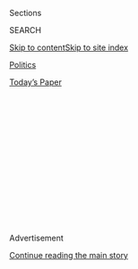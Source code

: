 <div id="app">

<div>

<div>

<div>

<div class="NYTAppHideMasthead css-1q2w90k e1suatyy0">

<div class="section css-ui9rw0 e1suatyy2">

<div class="css-eph4ug er09x8g0">

<div class="css-6n7j50">

</div>

<span class="css-1dv1kvn">Sections</span>

<div class="css-10488qs">

<span class="css-1dv1kvn">SEARCH</span>

</div>

[Skip to content](#site-content)[Skip to site
index](#site-index)

</div>

<div id="masthead-section-label" class="css-1wr3we4 eaxe0e00">

[Politics](https://www.nytimes.com/section/politics)

</div>

<div class="css-10698na e1huz5gh0">

</div>

</div>

<div id="masthead-bar-one" class="section hasLinks css-15hmgas e1csuq9d3">

<div class="css-uqyvli e1csuq9d0">

</div>

<div class="css-1uqjmks e1csuq9d1">

</div>

<div class="css-9e9ivx">

[](https://myaccount.nytimes.com/auth/login?response_type=cookie&client_id=vi)

</div>

<div class="css-1bvtpon e1csuq9d2">

[Today’s
Paper](https://www.nytimes.com/section/todayspaper)

</div>

</div>

</div>

</div>

<div data-aria-hidden="false">

<div id="site-content" data-role="main">

<div>

<div class="css-1aor85t" style="opacity:0.000000001;z-index:-1;visibility:hidden">

<div class="css-1hqnpie">

<div class="css-epjblv">

<span class="css-17xtcya">[Politics](/section/politics)</span><span class="css-x15j1o">|</span><span class="css-fwqvlz">Midterm
Election Results Leave a Divided
Congress</span>

</div>

<div class="css-k008qs">

<div class="css-1iwv8en">

<span class="css-18z7m18"></span>

<div>

</div>

</div>

<span class="css-1n6z4y">https://nyti.ms/2D6npLe</span>

<div class="css-1705lsu">

<div class="css-4xjgmj">

<div class="css-4skfbu" data-role="toolbar" data-aria-label="Social Media Share buttons, Save button, and Comments Panel with current comment count" data-testid="share-tools">

  - 
  - 
  - 
  - 
    
    <div class="css-6n7j50">
    
    </div>

  - 
  - 

</div>

</div>

</div>

</div>

</div>

</div>

<div id="NYT_TOP_BANNER_REGION" class="css-13pd83m">

</div>

<div id="top-wrapper" class="css-1sy8kpn">

<div id="top-slug" class="css-l9onyx">

Advertisement

</div>

[Continue reading the main
story](#after-top)

<div class="ad top-wrapper" style="text-align:center;height:100%;display:block;min-height:250px">

<div id="top" class="place-ad" data-position="top" data-size-key="top">

</div>

</div>

<div id="after-top">

</div>

</div>

<div id="sponsor-wrapper" class="css-1hyfx7x">

<div id="sponsor-slug" class="css-19vbshk">

Supported by

</div>

[Continue reading the main
story](#after-sponsor)

<div id="sponsor" class="ad sponsor-wrapper" style="text-align:center;height:100%;display:block">

</div>

<div id="after-sponsor">

</div>

</div>

<div class="css-1vkm6nb ehdk2mb0">

# Midterm Election Results Leave a Divided Congress

</div>

<div class="css-79elbk" data-testid="photoviewer-wrapper">

<div class="css-z3e15g" data-testid="photoviewer-wrapper-hidden">

</div>

<div class="css-1a48zt4 ehw59r15" data-testid="photoviewer-children">

![<span class="css-16f3y1r e13ogyst0" data-aria-hidden="true">Supporters
of Harley Rouda, a Democratic congressional candidate, watched Nancy
Pelosi, the House minority leader, speak onscreen in Newport Beach,
Calif.</span><span class="css-cnj6d5 e1z0qqy90" itemprop="copyrightHolder"><span class="css-1ly73wi e1tej78p0">Credit...</span><span><span>Sam
Hodgson for The New York
Times</span></span></span>](https://static01.nyt.com/images/2018/11/07/us/politics/07midtermslive-west-house/merlin_146455413_a12434bd-8f74-4ccb-bfaa-d8480cbcbde3-articleLarge.jpg?quality=75&auto=webp&disable=upscale)

</div>

</div>

<div class="css-xt80pu e12qa4dv0">

<div class="css-18e8msd">

<div class="css-vp77d3 epjyd6m0">

<div class="css-1baulvz">

By <span class="css-1baulvz last-byline" itemprop="name">The New York
Times</span>

</div>

</div>

  - Nov. 6,
    2018

  - 
    
    <div class="css-4xjgmj">
    
    <div class="css-d8bdto" data-role="toolbar" data-aria-label="Social Media Share buttons, Save button, and Comments Panel with current comment count" data-testid="share-tools">
    
      - 
      - 
      - 
      - 
        
        <div class="css-6n7j50">
        
        </div>
    
      - 
      - 
    
    </div>
    
    </div>

</div>

</div>

<div class="section meteredContent css-1r7ky0e" name="articleBody" itemprop="articleBody">

<div class="css-1fanzo5 StoryBodyCompanionColumn">

<div class="css-53u6y8">

[Get live results
here.](https://www.nytimes.com/interactive/2018/11/06/us/elections/results-house-elections.html)
| [Read more analysis
here.](https://www.nytimes.com/2018/11/06/us/politics/midterm-elections-results.html)

Republicans moved toward expanding their control of the Senate as
Democrats took power in the House, with incomplete election results
pointing toward a reaffirmation of a deeply divided nation.

The Republicans flipped seats in three states — Indiana, Missouri and
North Dakota — that President Trump had won by a large margin in 2016,
and won an open seat in Tennessee. Senator Ted Cruz of Texas held off a
surprisingly strong challenge from Beto O’Rourke.

Money and momentum favored the Democrats, who seized more than a dozen
of the 23 seats they needed to take the House in early returns.
Democrats faced mixed results in the governor’s races, picking up
governorships in Illinois, Kansas, Maine, Michigan, New Mexico and
Wisconsin, but failing to claim the coveted battleground of Florida.

</div>

</div>

<div class="css-1fanzo5 StoryBodyCompanionColumn">

<div class="css-53u6y8">

The returns provided fresh evidence of the partisan split in American
political life with Democrats seizing Republican House seats in suburban
districts where affluent educated voters had been vocal in their
opposition to Mr. Trump.

</div>

</div>

![<span class="css-16f3y1r e13ogyst0">The Democrats took control of the
House of Representatives, adding several women to their ranks. The party
now has the power to investigate President Trump. Here’s how else
Democrats may challenge the
president.</span><span class="css-cch8ym"><span class="css-1dv1kvn">Credit</span><span class="css-cnj6d5 e1z0qqy90" itemprop="copyrightHolder"><span class="css-1ly73wi e1tej78p0">Credit...</span><span>Sarah
Silbiger/The New York
Times</span></span></span>](https://static01.nyt.com/images/2018/11/07/us/politics/07midterms-dems/07midterms-dems-videoSixteenByNine3000-v3.jpg)

<div class="css-1fanzo5 StoryBodyCompanionColumn">

<div class="css-53u6y8">

## Democrats win the House

**Democrats won control of the House**, a significant victory for a
party locked out of power since the 2016 elections.

The Democratic win means a deadlocked Congress — with Republicans in
control of the Senate and Democrats in the lower chamber — and is a
setback for the Trump administration, which is likely to face an
onslaught of congressional investigations. Even before the election,
House Democrats had begun [preparing a flurry of hearings, subpoenas and
inquiries](https://www.nytimes.com/2018/09/03/us/politics/democrats-trump-impeachment.html)
into nearly every aspect of the president and his White House.

While Democrats were favored to win back the House, their victory was
far from assured.

</div>

</div>

<div class="css-79elbk" data-testid="photoviewer-wrapper">

<div class="css-z3e15g" data-testid="photoviewer-wrapper-hidden">

</div>

<div class="css-1a48zt4 ehw59r15" data-testid="photoviewer-children">

![<span class="css-16f3y1r e13ogyst0" data-aria-hidden="true">Antonio
Delgado, a Democratic candidate in New York’s 19th Congressional
District, defeated Representative John J. Faso on
Tuesday.</span><span class="css-cnj6d5 e1z0qqy90" itemprop="copyrightHolder"><span class="css-1ly73wi e1tej78p0">Credit...</span><span>Monica
Jorge for The New York
Times</span></span>](https://static01.nyt.com/images/2018/11/07/us/politics/07midtermslive-Delgado/merlin_146457858_fe321ce8-d5b3-4ae3-a750-d0cbdd63b5f6-articleLarge.jpg?quality=75&auto=webp&disable=upscale)

</div>

</div>

<div class="css-1fanzo5 StoryBodyCompanionColumn">

<div class="css-53u6y8">

## Here are results in key House races

• Representative Steve King of Iowa won a tight race for a ninth term
despite concerns about his associations with white nationalists.

</div>

</div>

<div class="css-1fanzo5 StoryBodyCompanionColumn">

<div class="css-53u6y8">

• In Texas, Democrats picked up two suburban seats, defeating
Representatives Pete Sessions and John Culberson.

• Representative Dave Brat of Virginia lost to Abigail Spanberger, a
first-time Democratic candidate and former C.I.A. operative.

• Representative Andy Barr of Kentucky defeated Amy McGrath, a former
Marine combat aviator and first-time Democratic candidate.

• In Florida, Democrats flipped two Miami-area seats held by
Republicans, electing Donna Shalala, a cabinet secretary in the Clinton
administration, and Debbie Mucarsel-Powell.

• Three African-American candidates — Antonio Delgado in New York, Colin
Allred in Texas, and Lauren Underwood in Illinois — defeated Republican
incumbents in majority-white
districts.

</div>

</div>

<div class="css-79elbk" data-testid="photoviewer-wrapper">

<div class="css-z3e15g" data-testid="photoviewer-wrapper-hidden">

</div>

<div class="css-1a48zt4 ehw59r15" data-testid="photoviewer-children">

<div class="css-1xdhyk6 erfvjey0">

<span class="css-1ly73wi e1tej78p0">Image</span>

<div class="css-zjzyr8">

<div data-testid="lazyimage-container" style="height:257.77777777777777px">

</div>

</div>

</div>

<span class="css-16f3y1r e13ogyst0" data-aria-hidden="true">Senator Ted
Cruz, Republican of Texas, defeated Beto O’Rourke in one of the tightest
midterm races in the
country.</span><span class="css-cnj6d5 e1z0qqy90" itemprop="copyrightHolder"><span class="css-1ly73wi e1tej78p0">Credit...</span><span>Tamir
Kalifa for The New York Times</span></span>

</div>

</div>

<div class="css-1fanzo5 StoryBodyCompanionColumn">

<div class="css-53u6y8">

## Results in key Senate races

• Joe Donnelly, one of the most conservative Democrats in the Senate,
lost his seat in Indiana to Mike Braun.

</div>

</div>

<div class="css-1fanzo5 StoryBodyCompanionColumn">

<div class="css-53u6y8">

• Phil Bredesen, a Democrat and former governor of Tennessee, lost to
Representative Marsha Blackburn.

• Senator Ted Cruz defeated Representative Beto O’Rourke, whose underdog
campaign mobilized Democrats across the country. [Read the story
here.](https://www.nytimes.com/2018/11/06/us/ted-cruz-wins-texas-senate-race.html)

• Senator Heidi Heitkamp of North Dakota lost to Representative Kevin
Cramer. [Read the story
here](https://www.nytimes.com/2018/11/06/us/politics/heidi-heitkamp-kevin-cramer-north-dakota.html).

• Two embattled Democratic incumbents held onto their seats: [Senator
Robert Menendez, of New
Jersey](https://www.nytimes.com/2018/11/06/nyregion/bob-menendez-wins-nj-senate.html),
and Senator Joe Manchin of West Virginia.

• Democrats flipped a seat in Nevada, when Jacky Rosen defeated Senator
Dean Heller.

• Senator Claire McCaskill, a Democrat of Missouri, was defeated by Josh
Hawley, the state attorney general. [Read the story
here.](https://www.nytimes.com/2018/11/06/us/politics/josh-hawley-claire-mccaskill-missouri.html)

</div>

</div>

<div class="css-79elbk" data-testid="photoviewer-wrapper">

<div class="css-z3e15g" data-testid="photoviewer-wrapper-hidden">

</div>

<div class="css-1a48zt4 ehw59r15" data-testid="photoviewer-children">

<div class="css-1xdhyk6 erfvjey0">

<span class="css-1ly73wi e1tej78p0">Image</span>

<div class="css-zjzyr8">

<div data-testid="lazyimage-container" style="height:257.77777777777777px">

</div>

</div>

</div>

<span class="css-16f3y1r e13ogyst0" data-aria-hidden="true">Andrew
Gillum, center, who ran a competitive campaign to become Florida’s first
black governor, conceded the race after running behind most of the
night.</span><span class="css-cnj6d5 e1z0qqy90" itemprop="copyrightHolder"><span class="css-1ly73wi e1tej78p0">Credit...</span><span>Gabriella
Angotti-Jones/The New York Times</span></span>

</div>

</div>

<div class="css-1fanzo5 StoryBodyCompanionColumn">

<div class="css-53u6y8">

## Results in key governor races

• Democrats picked up six governors’ mansions: Illinois, Kansas, Maine,
Michigan, New Mexico and Wisconsin.

• Ron DeSantis, a Republican, defeated Andrew Gillum, who was trying to
become the first African-American governor of the coveted battleground
of Florida. [Read the story
here.](https://www.nytimes.com/2018/11/06/us/florida-desantis-gillum-governor.html)

</div>

</div>

<div class="css-1fanzo5 StoryBodyCompanionColumn">

<div class="css-53u6y8">

• Republicans also held in Ohio and Iowa, with voters electing Mike
DeWine, the Ohio attorney general, and Gov. Kim Reynolds, in Iowa.

• As of 3 a.m. Eastern Time, Nevada, Connecticut, and Georgia were still
outstanding.

## It’s not over yet

The special election for the **Mississippi
Senate<span class="css-8l6xbc evw5hdy0"> </span>advanced to a runoff**
between Cindy Hyde-Smith, a Republican, and Mike Espy, a Democrat,
according to The Associated Press.

The state uses a so-called jungle primary system, where if no candidate
reaches a 50 percent threshold, the top two vote-getters face each other
in a runoff election. Neither Ms. Hyde-Smith, who was appointed to fill
Senator Thad Cochran’s seat, nor Mr. Espy broke that bar. Chris
McDaniel, a conservative, failed to make the cutoff.

Their runoff is scheduled for Nov. 27.

## Ballot initiatives: Marijuana and the minimum wage

Candidates weren’t the only things on the ballot on Tuesday night.
Voters weighed in on more than 150 ballot initiatives.

• **Florida restored voting rights to 1.5 million people** who had been
convicted of felonies but had completed their sentences. The new voters
could change the political dynamics for the 2020 race in the perennial
battleground state.

• Massachusetts voters rejected a referendum that **would have repealed
a 2016 law preventing discrimination based on gender identity** in
public spaces, including bathrooms.

• Missouri voters **legalized medical marijuana** while North Dakota
voters **decided not to legalize** recreational marijuana.

</div>

</div>

<div class="css-1fanzo5 StoryBodyCompanionColumn">

<div class="css-53u6y8">

• Voters in Arkansas and Missouri **raised the minimum wage**. In
Missouri, the wage will rise to $11 from $8.50; Arkansas’s will increase
to $12 from $7.85.

Find out [more about ballot initiative
results](https://www.nytimes.com/2018/11/06/us/politics/ballot-initiatives-referendum.html).

</div>

</div>

<div class="css-79elbk" data-testid="photoviewer-wrapper">

<div class="css-z3e15g" data-testid="photoviewer-wrapper-hidden">

</div>

<div class="css-1a48zt4 ehw59r15" data-testid="photoviewer-children">

<div class="css-1xdhyk6 erfvjey0">

<span class="css-1ly73wi e1tej78p0">Image</span>

<div class="css-zjzyr8">

<div data-testid="lazyimage-container" style="height:257.77777777777777px">

</div>

</div>

</div>

<span class="css-16f3y1r e13ogyst0" data-aria-hidden="true">The
elections division of the Nevada secretary of state’s office said it
would not release results from anywhere in the state until the last
voter cast a
ballot.</span><span class="css-cnj6d5 e1z0qqy90" itemprop="copyrightHolder"><span class="css-1ly73wi e1tej78p0">Credit...</span><span>Isaac
Brekken for The New York Times</span></span>

</div>

</div>

<div class="css-1fanzo5 StoryBodyCompanionColumn">

<div class="css-53u6y8">

## A late night in Nevada

Two and a half hours after the polls were scheduled to close in Nevada,
people were still waiting in line to vote.

The Elections Division of the Nevada secretary of state’s office said it
would not release results from anywhere in the state until the last
voter cast a ballot.

At 7:43 p.m. local time, well past the scheduled closing time of 7,
voters were still waiting in Clark, Elko, Lyon and Washoe Counties. Elko
finished by 8:13; Lyon by 9:16. Clark — the state’s largest county, home
to Las Vegas and Henderson — wrapped things up by 9:21. But in Washoe
County, home to Reno, the doors did not close until around 10 p.m., when
the final voters were done.

When the ballots were counted, Jacky Rosen defeated Senator Dean Heller.

## Mitt Romney is going to Washington after all

Mitt Romney, the former Massachusetts governor and 2012 presidential
candidate, **won the Utah Senate race**, according to The Associated
Press.

Mr. Romney defeated Jenny Wilson, the Democrat, in his largely
uncompetitive race. Moderate Republicans hope he’ll be a check on the
president, given his vocal criticism of Mr. Trump during the 2016
campaign. [Read more about why he ran
here.](https://www.nytimes.com/2018/06/10/us/politics/mitt-romney-utah.html)

</div>

</div>

![<span class="css-16f3y1r e13ogyst0">The first Native American and
Muslim women elected to Congress. The first female governors in Maine
and South Dakota. Here are some of the new leaders who will soon be
taking
office.</span><span class="css-cch8ym"><span class="css-1dv1kvn">Credit</span><span class="css-cnj6d5 e1z0qqy90" itemprop="copyrightHolder"><span class="css-1ly73wi e1tej78p0">Credit...</span><span>Mark
Vancleave/Star Tribune, via Associated
Press</span></span></span>](https://static01.nyt.com/images/2018/11/07/us/politics/07women-4/07women-4-videoSixteenByNine3000.jpg)

<div class="css-1fanzo5 StoryBodyCompanionColumn">

<div class="css-53u6y8">

## A year of firsts

The returns mean a number of [historic
firsts](https://www.nytimes.com/2018/11/07/us/politics/election-history-firsts-blackburn-pressley.html).
Voters chose from a set of candidates [that was among the most diverse
ever](https://www.nytimes.com/interactive/2018/10/31/us/politics/midterm-election-candidates-diversity.html)
to run in the United States.

**Ayanna Pressley**, a Democrat in Massachusetts, will become the first
African-American woman to represent the state in Congress [after winning
her
race](https://www.nytimes.com/interactive/2018/11/06/us/elections/results-massachusetts-elections.html),
according to The Associated Press. She [beat a 10-term Democratic
incumbent in her
primary](https://www.nytimes.com/2018/09/04/us/politics/ayanna-pressley-massachusetts.html)
and vowed to pursue “activist leadership” to advance a progressive
agenda.

**Jared Polis**, a wealthy Democratic congressman in Colorado, became
the first openly gay man [elected as
governor](https://www.nytimes.com/interactive/2018/11/06/us/elections/results-colorado-elections.html)
in any state after he won his contest, according to The Associated
Press. He wants to push for single-payer health care and renewable
energy.

**Ilhan Omar,** a Democratic state legislator in Minnesota, and
**Rashida Tlaib**, a former Democratic state legislator in Michigan,
[became the first
Muslim](https://www.nytimes.com/interactive/2018/11/06/us/elections/results-minnesota-elections.html)[women
elected](https://www.nytimes.com/elections/results/michigan-house-district-13)
to Congress after winning their House races, according to The Associated
Press.

Ms. Omar will also [be the first
Somali-American](https://www.nytimes.com/reuters/2018/10/31/world/africa/31reuters-usa-election-minnesota.html)
to serve in Congress. She has called for gun control, single-payer
health care [and a pathway to
citizenship](https://www.ilhanomar.com/immigration/) for undocumented
immigrants.

Ms. Tlaib, [a Palestinian-American
attorney](https://www.nytimes.com/2018/08/14/us/politics/rashida-tlaib-muslim-congress.html),
has championed Medicare for All, a $15 minimum wage and abolishing [the
government agency known as
ICE](https://www.nytimes.com/2018/07/03/us/politics/fact-check-ice-immigration-abolish.html).

</div>

</div>

<div class="css-1fanzo5 StoryBodyCompanionColumn">

<div class="css-53u6y8">

**Sharice Davids,** a Democrat and former White House fellow from
Kansas, and **Deb Haaland,** a Democratic community activist from New
Mexico, [became the first Native American
women](https://www.nytimes.com/elections/results/kansas-house-district-3)[voted
in to the
House](https://www.nytimes.com/elections/results/michigan-house-district-13)
after winning their races, according to The Associated Press.

Ms. Davids is also the first lesbian Native American to be elected to
the House. She has [criticized the Republican tax
bill](https://www.shariceforcongress.com/priorities) and called for “a
true tax cut for the middle class.”

In her contest, [Ms. Haaland drew
parallels](https://www.nytimes.com/2018/06/06/us/deb-haaland-new-mexico-congress.html)
between the separation of Native American children and the federal
government’s recent border actions.

**Representative Marsha Blackburn,** a Republican, will be Tennessee’s
first female senator [after defeating her
opponent](https://www.nytimes.com/elections/results/tennessee-senate),
according to The Associated Press. She is
[anti-abortion](https://www.nytimes.com/2018/09/09/us/politics/blackburn-abortion-tennessee-senate.html),
and stressed border security and taxes.

</div>

</div>

![<span class="css-16f3y1r e13ogyst0">Marsha Blackburn thanked President
Trump after she won her race, making her the first woman in Tennessee to
become a
senator.</span><span class="css-cch8ym"><span class="css-1dv1kvn">Credit</span><span class="css-cnj6d5 e1z0qqy90" itemprop="copyrightHolder"><span class="css-1ly73wi e1tej78p0">Credit...</span><span>Mark
Humphrey/Associated
Press</span></span></span>](https://static01.nyt.com/images/2018/11/07/us/politics/07marsha/merlin_146453466_b41210ab-6ab9-4d72-96ea-fdcdf9729d5b-videoSixteenByNine3000.jpg)

<div class="css-1fanzo5 StoryBodyCompanionColumn">

<div class="css-53u6y8">

## A surprise in the Oklahoma Fifth

In one of the most surprising upsets of the night, Kendra Horn, a
Democrat, defeated the Republican incumbent Steve Russell in Oklahoma’s
Fifth District, which includes Oklahoma City. The victory came in a
state that is one of the reddest in the country. President Trump won by
36 points two years ago, and Republicans had held — until now — every
congressional seat.

But there have been signs of discontent. A plunge in oil prices matched
with years of tax-slashing led to school districts going to four-day
weeks and rural hospitals shutting down. The Republican governor, Mary
Fallin, has low approval ratings.

All of this has led to some backlash. Discontent has especially risen in
cities, once the homeland of Oklahoma Republicans. Democrats this summer
won several statehouse special selections in Republican-held districts
around Tulsa and Oklahoma City. Ms. Horn significantly outraised her
opponent. Still, few expected Ms. Horn, who has a background working for
nonprofits and in the aerospace industry, to win.

</div>

</div>

</div>

<div>

</div>

<div>

</div>

<div>

</div>

<div>

<div id="bottom-wrapper" class="css-1ede5it">

<div id="bottom-slug" class="css-l9onyx">

Advertisement

</div>

[Continue reading the main
story](#after-bottom)

<div id="bottom" class="ad bottom-wrapper" style="text-align:center;height:100%;display:block;min-height:90px">

</div>

<div id="after-bottom">

</div>

</div>

</div>

</div>

</div>

## Site Index

<div>

</div>

## Site Information Navigation

  - [© <span>2020</span> <span>The New York Times
    Company</span>](https://help.nytimes.com/hc/en-us/articles/115014792127-Copyright-notice)

<!-- end list -->

  - [NYTCo](https://www.nytco.com/)
  - [Contact
    Us](https://help.nytimes.com/hc/en-us/articles/115015385887-Contact-Us)
  - [Work with us](https://www.nytco.com/careers/)
  - [Advertise](https://nytmediakit.com/)
  - [T Brand Studio](http://www.tbrandstudio.com/)
  - [Your Ad
    Choices](https://www.nytimes.com/privacy/cookie-policy#how-do-i-manage-trackers)
  - [Privacy](https://www.nytimes.com/privacy)
  - [Terms of
    Service](https://help.nytimes.com/hc/en-us/articles/115014893428-Terms-of-service)
  - [Terms of
    Sale](https://help.nytimes.com/hc/en-us/articles/115014893968-Terms-of-sale)
  - [Site
    Map](https://spiderbites.nytimes.com)
  - [Help](https://help.nytimes.com/hc/en-us)
  - [Subscriptions](https://www.nytimes.com/subscription?campaignId=37WXW)

</div>

</div>

</div>

</div>
